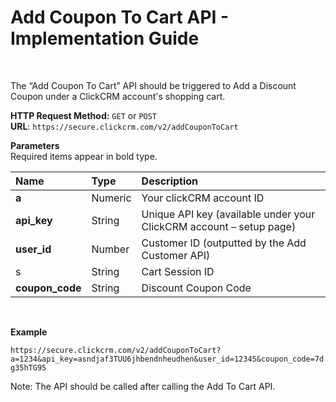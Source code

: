 <h1>Add Coupon To Cart API - Implementation Guide</h1><br>
<p>The “Add Coupon To Cart” API should be triggered to Add a Discount Coupon under a ClickCRM account's shopping cart.</p>
<p><strong>HTTP Request Method:</strong> <code>GET</code> or <code>POST</code><br>
<strong>URL</strong>: <code>https://secure.clickcrm.com/v2/addCouponToCart</code><br></p>
<p><strong>Parameters</strong><br>
Required items appear in bold type.</p>
<table>
<thead>
<tr>
<th align="left">Name</th>
<th align="left">Type</th>
<th align="left">Description</th>
</tr>
</thead>
<tbody>
<tr>
<td align="left"><strong>a<strong></td>
<td align="left">Numeric</td>
<td align="left">Your clickCRM account ID</td>
</tr>
<tr>
<td align="left"><strong>api_key</strong></td>
<td align="left">String</td>
<td align="left">Unique API key (available under your ClickCRM account – setup page)</td>
</tr>
<tr>
<td align="left"><strong>user_id</strong></td>
<td align="left">Number</td>
<td align="left">Customer ID (outputted by the Add Customer API)</td>
</tr>
<tr>
<td align="left">s</td>
<td align="left">String</td>
<td align="left">Cart Session ID</td>
</tr>  
<tr>
<td align="left"><strong>coupon_code</strong></td>
<td align="left">String</td>
<td align="left">Discount Coupon Code</td>
</tr>
</tbody>
</table>
<br>
<p><strong>Example</strong></p>
<p><code>https://secure.clickcrm.com/v2/addCouponToCart?a=1234&api_key=asndjaf3TUU6jhbendnheudhen&user_id=12345&coupon_code=7dg35hTG95</code><br>
  
<p>Note: The API should be called after calling the Add To Cart API.

